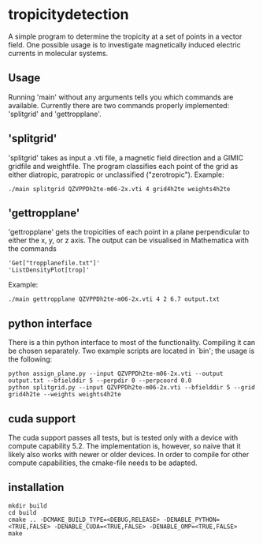 # tropicitydetection

A simple program to determine the tropicity at a set of points in a vector
field.  One possible usage is to investigate magnetically induced electric
currents in molecular systems.


## Usage
Running 'main' without any arguments tells you which commands are available.
Currently there are two commands properly implemented: 'splitgrid' and 'gettropplane'.

## 'splitgrid'
'splitgrid' takes as input a .vti file, a magnetic field direction and a GIMIC gridfile and weightfile.
The program classifies each point of the grid as either diatropic, paratropic or unclassified ("zerotropic").
Example:
```
./main splitgrid QZVPPDh2te-m06-2x.vti 4 grid4h2te weights4h2te
```

## 'gettropplane'
'gettropplane' gets the tropicities of each point in a plane perpendicular to either the x, y, or z axis.
The output can be visualised in Mathematica with the commands
```
'Get["tropplanefile.txt"]'
'ListDensityPlot[trop]'
```

Example: 
```
./main gettropplane QZVPPDh2te-m06-2x.vti 4 2 6.7 output.txt
```


## python interface

There is a thin python interface to most of the functionality.  Compiling it
can be chosen separately.  Two example scripts are located in `bin'; the usage
is the following:

```
python assign_plane.py --input QZVPPDh2te-m06-2x.vti --output output.txt --bfielddir 5 --perpdir 0 --perpcoord 0.0
python splitgrid.py --input QZVPPDh2te-m06-2x.vti --bfielddir 5 --grid grid4h2te --weights weights4h2te
```

## cuda support

The cuda support passes all tests, but is tested only with a device with
compute capability 5.2.  The implementation is, however, so naive that it
likely also works with newer or older devices.  In order to compile for other
compute capabilities, the cmake-file needs to be adapted.


## installation

```
mkdir build
cd build
cmake .. -DCMAKE_BUILD_TYPE=<DEBUG,RELEASE> -DENABLE_PYTHON=<TRUE,FALSE> -DENABLE_CUDA=<TRUE,FALSE> -DENABLE_OMP=<TRUE,FALSE>
make
```

